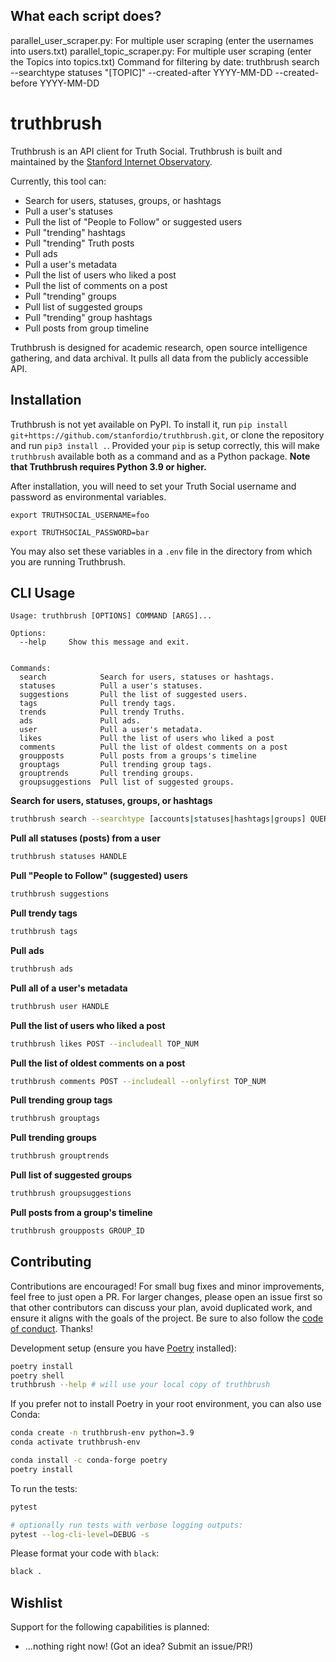 ## What each script does?
parallel_user_scraper.py:  For multiple user scraping (enter the usernames into users.txt)
parallel_topic_scraper.py:  For multiple user scraping (enter the Topics into topics.txt)
Command for filtering by date: truthbrush search --searchtype statuses "[TOPIC]" --created-after YYYY-MM-DD --created-before YYYY-MM-DD





# truthbrush
Truthbrush is an API client for Truth Social. Truthbrush is built and maintained by the [Stanford Internet Observatory](https://io.stanford.edu).

Currently, this tool can:

* Search for users, statuses, groups, or hashtags
* Pull a user's statuses
* Pull the list of "People to Follow" or suggested users
* Pull "trending" hashtags
* Pull "trending" Truth posts
* Pull ads
* Pull a user's metadata
* Pull the list of users who liked a post
* Pull the list of comments on a post
* Pull "trending" groups
* Pull list of suggested groups
* Pull "trending" group hashtags
* Pull posts from group timeline

Truthbrush is designed for academic research, open source intelligence gathering, and data archival. It pulls all data from the publicly accessible API.

## Installation

Truthbrush is not yet available on PyPI. To install it, run `pip install git+https://github.com/stanfordio/truthbrush.git`, or clone the repository and run `pip3 install .`. Provided your `pip` is setup correctly, this will make `truthbrush` available both as a command and as a Python package. **Note that Truthbrush requires Python 3.9 or higher.**

After installation, you will need to set your Truth Social username and password as environmental variables.

`export TRUTHSOCIAL_USERNAME=foo`

`export TRUTHSOCIAL_PASSWORD=bar`

You may also set these variables in a `.env` file in the directory from which you are running Truthbrush.

## CLI Usage

```text
Usage: truthbrush [OPTIONS] COMMAND [ARGS]...

Options:
  --help     Show this message and exit.


Commands:
  search            Search for users, statuses or hashtags.
  statuses          Pull a user's statuses.
  suggestions       Pull the list of suggested users.
  tags              Pull trendy tags.
  trends            Pull trendy Truths.
  ads               Pull ads.
  user              Pull a user's metadata.
  likes             Pull the list of users who liked a post
  comments          Pull the list of oldest comments on a post
  groupposts        Pull posts from a groups's timeline
  grouptags         Pull trending group tags.
  grouptrends       Pull trending groups.
  groupsuggestions  Pull list of suggested groups.

``````

**Search for users, statuses, groups, or hashtags**

```bash
truthbrush search --searchtype [accounts|statuses|hashtags|groups] QUERY
```

**Pull all statuses (posts) from a user**

```bash
truthbrush statuses HANDLE
```

**Pull "People to Follow" (suggested) users**

```bash
truthbrush suggestions
```
**Pull trendy tags**

```bash
truthbrush tags
```
**Pull ads**

```bash
truthbrush ads
```

**Pull all of a user's metadata**

```bash
truthbrush user HANDLE
```

**Pull the list of users who liked a post**

```bash
truthbrush likes POST --includeall TOP_NUM
```

**Pull the list of oldest comments on a post**

```bash
truthbrush comments POST --includeall --onlyfirst TOP_NUM
```

**Pull trending group tags**

```bash
truthbrush grouptags
```

**Pull trending groups**

```bash
truthbrush grouptrends
```

**Pull list of suggested groups**

```bash
truthbrush groupsuggestions
```

**Pull posts from a group's timeline**

```bash
truthbrush groupposts GROUP_ID
```

## Contributing

Contributions are encouraged! For small bug fixes and minor improvements, feel free to just open a PR. For larger changes, please open an issue first so that other contributors can discuss your plan, avoid duplicated work, and ensure it aligns with the goals of the project. Be sure to also follow the [code of conduct](CODE_OF_CONDUCT.md). Thanks!

Development setup (ensure you have [Poetry](https://python-poetry.org/) installed):

```sh
poetry install
poetry shell
truthbrush --help # will use your local copy of truthbrush
```


If you prefer not to install Poetry in your root environment, you can also use Conda:

```sh
conda create -n truthbrush-env python=3.9
conda activate truthbrush-env

conda install -c conda-forge poetry
poetry install
```

To run the tests:

```sh
pytest

# optionally run tests with verbose logging outputs:
pytest --log-cli-level=DEBUG -s
```

Please format your code with `black`:

```sh
black .
```

## Wishlist

Support for the following capabilities is planned:

- ...nothing right now! (Got an idea? Submit an issue/PR!)
